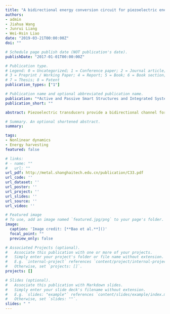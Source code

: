 ```yaml
---
title: "A bidirectional energy conversion circuit for piezoelectric energy harvesting and vibration exciting purposes"
authors:
- admin
- Jiahua Wang
- Junrui Liang
- Wei-Hsin Liao
date: "2019-03-21T00:00:00Z"
doi: ""

# Schedule page publish date (NOT publication's date).
publishDate: "2017-01-01T00:00:00Z"

# Publication type.
# Legend: 0 = Uncategorized; 1 = Conference paper; 2 = Journal article;
# 3 = Preprint / Working Paper; 4 = Report; 5 = Book; 6 = Book section;
# 7 = Thesis; 8 = Patent
publication_types: ["1"]

# Publication name and optional abbreviated publication name.
publication: "*Active and Passive Smart Structures and Integrated Systems XII SPIE EE/NED 2019*"
publication_short: ""

abstract: Piezoelectric transducers provide a bidirectional channel for converting energy from mechanical form to electricalor in the opposite direction. Various applications were developed according to either of these two energy-flowprocesses. For example, energy harvesters take advantage of the energy flow from mechanical to electricaldomains, while vibration exciters take advantage of that from electrical to mechanical domains. Few of theformer designs have integrated the bidirectional energy-flow processes in a single device. Nevertheless, suchintegration can be very useful in some application scenarios. The key obstacle results from the interface circuitdesign, rather than the transducer. This paper makes a breakthrough by proposing a bidirectional energyconversion circuit (BECC) solution for the time-dividing energy harvesting and vibration exciting purposes. Thecircuit topology is derived from the synchronized triple bias-flip circuit, which was formerly used for the energyharvesting enhancement. The control logic for energy harvesting and vibration exciting modes are discussedin details. Two piezoelectric designs are studied for investigating the potential applications of BECC. For thelinear piezoelectric structure, the BECC can be used to provide vibration excitation and then reclaim a part ofthe injected energy. The proposed BECC can be also used to realize the controllable high-energy orbit exciterin the nonlinear piezoelectric energy harvesting systems. It is the first time to realize a compact and integratedself-excitable nonlinear energy harvester by using a single interface circuit. Simulations and experiments arecarried out for validating the performance of the BECC towards future engineering designs.

# Summary. An optional shortened abstract.
summary: 

tags:
- Nonlinear dynamics
- Energy harvesting
featured: false

# links:
# - name: ""
#   url: ""
url_pdf: http://metal.shanghaitech.edu.cn/publication/C33.pdf
url_code: ''
url_dataset: ''
url_poster: ''
url_project: ''
url_slides: ''
url_source: ''
url_video: ''

# Featured image
# To use, add an image named `featured.jpg/png` to your page's folder. 
image:
  caption: 'Image credit: [**Bao et al.**]()'
  focal_point: ""
  preview_only: false

# Associated Projects (optional).
#   Associate this publication with one or more of your projects.
#   Simply enter your project's folder or file name without extension.
#   E.g. `internal-project` references `content/project/internal-project/index.md`.
#   Otherwise, set `projects: []`.
projects: []

# Slides (optional).
#   Associate this publication with Markdown slides.
#   Simply enter your slide deck's filename without extension.
#   E.g. `slides: "example"` references `content/slides/example/index.md`.
#   Otherwise, set `slides: ""`.
slides: " "
---
```


<!-- {{% alert note %}}
Click the *Cite* button above to demo the feature to enable visitors to import publication metadata into their reference management software.
{{% /alert %}} -->
